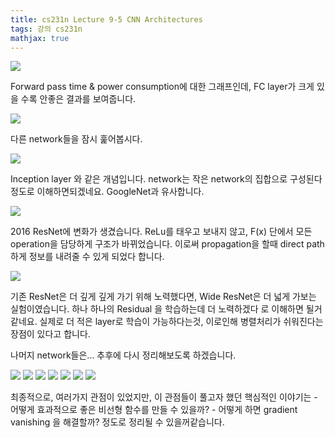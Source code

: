 ```yaml
---
title: cs231n Lecture 9-5 CNN Architectures
tags: 강의 cs231n
mathjax: true
---
```



![](https://strutive07.github.io/assets/images/til_images/images/cs231n_2017_lecture9-090.jpg)

Forward pass time & power consumption에 대한 그래프인데,
FC layer가 크게 있을 수록 안좋은 결과를 보여줍니다.


![](https://strutive07.github.io/assets/images/til_images/images/cs231n_2017_lecture9-091.jpg)

다른 network들을 잠시 훑어봅시다.

![](https://strutive07.github.io/assets/images/til_images/images/cs231n_2017_lecture9-092.jpg)

Inception layer 와 같은 개념입니다. network는 작은 network의 집합으로 구성된다 정도로 이해하면되겠네요. GoogleNet과 유사합니다.

![](https://strutive07.github.io/assets/images/til_images/images/cs231n_2017_lecture9-093.jpg)

2016 ResNet에 변화가 생겼습니다.
ReLu를 태우고 보내지 않고, F(x) 단에서 모든 operation을 담당하게 구조가 바뀌었습니다.
이로써 propagation을 할때 direct path하게 정보를 내려줄 수 있게 되었다 합니다.

![](https://strutive07.github.io/assets/images/til_images/images/cs231n_2017_lecture9-094.jpg)

기존 ResNet은 더 깊게 깊게 가기 위해 노력했다면, Wide ResNet은 더 넓게 가보는 실험이였습니다.
하나 하나의 Residual 을 학습하는데 더 노력하겠다 로 이해하면 될거같네요.
실제로 더 적은 layer로 학습이 가능하다는것, 이로인해 병렬처리가 쉬워진다는 장점이 있다고 합니다.


나머지 network들은… 추후에 다시 정리해보도록 하겠습니다.


![](https://strutive07.github.io/assets/images/til_images/images/cs231n_2017_lecture9-095.jpg)
![](https://strutive07.github.io/assets/images/til_images/images/cs231n_2017_lecture9-096.jpg)
![](https://strutive07.github.io/assets/images/til_images/images/cs231n_2017_lecture9-097.jpg)
![](https://strutive07.github.io/assets/images/til_images/images/cs231n_2017_lecture9-098.jpg)
![](https://strutive07.github.io/assets/images/til_images/images/cs231n_2017_lecture9-099.jpg)
![](https://strutive07.github.io/assets/images/til_images/images/cs231n_2017_lecture9-100.jpg)
![](https://strutive07.github.io/assets/images/til_images/images/cs231n_2017_lecture9-101.jpg)

최종적으로, 여러가지 관점이 있었지만, 이 관점들이 풀고자 했던 핵심적인 이야기는
	- 어떻게 효과적으로 좋은 비선형 함수를 만들 수 있을까?
	- 어떻게 하면 gradient vanishing 을 해결할까?
정도로 정리될 수 있을꺼같습니다.
